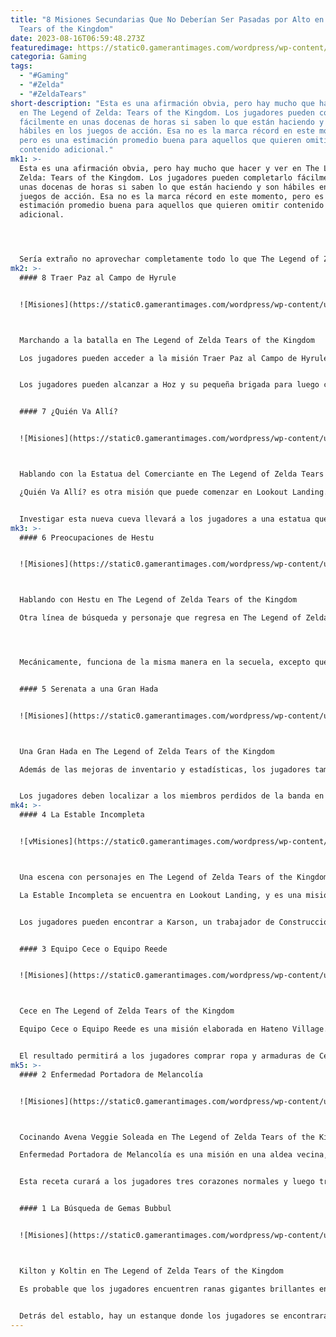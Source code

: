 ```yaml
---
title: "8 Misiones Secundarias Que No Deberían Ser Pasadas por Alto en Zelda:
  Tears of the Kingdom"
date: 2023-08-16T06:59:48.273Z
featuredimage: https://static0.gamerantimages.com/wordpress/wp-content/uploads/2023/05/8-side-quests-that-shouldnt-be-skipped-in-zelda-tears-of-the-kingdom.jpg?q=50&fit=contain&w=1140&h=&dpr=1.5
categoria: Gaming
tags:
  - "#Gaming"
  - "#Zelda"
  - "#ZeldaTears"
short-description: "Esta es una afirmación obvia, pero hay mucho que hacer y ver
  en The Legend of Zelda: Tears of the Kingdom. Los jugadores pueden completarlo
  fácilmente en unas docenas de horas si saben lo que están haciendo y son
  hábiles en los juegos de acción. Esa no es la marca récord en este momento,
  pero es una estimación promedio buena para aquellos que quieren omitir
  contenido adicional."
mk1: >-
  Esta es una afirmación obvia, pero hay mucho que hacer y ver en The Legend of
  Zelda: Tears of the Kingdom. Los jugadores pueden completarlo fácilmente en
  unas docenas de horas si saben lo que están haciendo y son hábiles en los
  juegos de acción. Esa no es la marca récord en este momento, pero es una
  estimación promedio buena para aquellos que quieren omitir contenido
  adicional.




  Sería extraño no aprovechar completamente todo lo que The Legend of Zelda: Tears of the Kingdom tiene para ofrecer. Han pasado seis largos años desde Breath of the Wild y podrían pasar otros seis más antes de que se lance otro juego completo de Zelda. Por lo tanto, es mejor disfrutar de todo en TOTK. Por ejemplo, aquí hay algunas misiones secundarias notables para abordar lo antes posible.
mk2: >-
  #### 8 Traer Paz al Campo de Hyrule


  ![Misiones](https://static0.gamerantimages.com/wordpress/wp-content/uploads/2023/05/marching-into-battle-in-the-legend-of-zelda-tears-of-the-kingdom.jpg?q=50&fit=crop&w=1500&dpr=1.5 "Misiones")



  Marchando a la batalla en The Legend of Zelda Tears of the Kingdom

  Los jugadores pueden acceder a la misión Traer Paz al Campo de Hyrule una vez que terminen la solicitud de Purah que culmina con ella entregándole a Link el Paravela en The Legend of Zelda: Tears of the Kingdom. Hoz, el capitán que estaba buscando a Zelda en el castillo, regresa brevemente a Lookout Landing. Una vez que los asuntos con Purah hayan terminado, los PNJ le dirán a Link que vieron a Hoz partir nuevamente y luego llevar a algunos hombres directamente al sur de la ciudad para luchar contra algunos monstruos.


  Los jugadores pueden alcanzar a Hoz y su pequeña brigada para luego comenzar esta misión. Después de derrotar al escondite del monstruo con las tropas asaltantes, Hoz recompensará a los jugadores con cien rupias. Es una misión genial que conduce a una batalla épica seguida de un poco de dinero fácil.


  #### 7 ¿Quién Va Allí?


  ![Misiones](https://static0.gamerantimages.com/wordpress/wp-content/uploads/2023/05/talking-to-the-bargainer-statue-in-the-legend-of-zelda-tears-of-the-kingdom.jpg?q=50&fit=crop&w=1500&dpr=1.5 "Misiones")



  Hablando con la Estatua del Comerciante en The Legend of Zelda Tears of the Kingdom

  ¿Quién Va Allí? es otra misión que puede comenzar en Lookout Landing. No está determinado cuándo puede comenzar esta misión, pero después de regresar al refugio debajo de la ciudad varias veces, los jugadores se encontrarán con una nueva entrada. Jerrin, el barrendero en el escondite subterráneo, le confiesa a Link que rompió accidentalmente la pared mientras barría.


  Investigar esta nueva cueva llevará a los jugadores a una estatua que reconocerán si jugaron Breath of the Wild. Descubrir esta estatua iniciará otra misión, Un Trato con la Estatua, que luego termina permitiendo a los jugadores intercambiar mejoras de resistencia y corazones en The Legend of Zelda: Tears of the Kingdom.
mk3: >-
  #### 6 Preocupaciones de Hestu


  ![Misiones](https://static0.gamerantimages.com/wordpress/wp-content/uploads/2023/05/talking-to-hestu-in-the-legend-of-zelda-tears-of-the-kingdom.jpg?q=50&fit=crop&w=1500&dpr=1.5 "Misiones")



  Hablando con Hestu en The Legend of Zelda Tears of the Kingdom

  Otra línea de búsqueda y personaje que regresa en The Legend of Zelda: Tears of the Kingdom es Hestu. Hestu era el gran Korok en el primer juego que ampliaba los inventarios de armas, arcos y escudos para Link a cambio de Semillas de Korok.




  Mecánicamente, funciona de la misma manera en la secuela, excepto que después del primer encuentro, Hestu se establece en Lookout Landing, para que los jugadores puedan acceder fácilmente a esta capacidad de mejora de inventario. Los jugadores pueden encontrar esta primera ubicación en la colina que lleva a la Torre Skyview de Brow de Lindor. Se encuentra al noroeste de Lookout Landing.


  #### 5 Serenata a una Gran Hada


  ![Misiones](https://static0.gamerantimages.com/wordpress/wp-content/uploads/2023/05/a-great-fairy-in-the-legend-of-zelda-tears-of-the-kingdom.jpg?q=50&fit=crop&w=1500&dpr=1.5 "Misiones")



  Una Gran Hada en The Legend of Zelda Tears of the Kingdom

  Además de las mejoras de inventario y estadísticas, los jugadores también pueden aumentar la eficacia de la ropa y la armadura. Funciona de la misma manera en The Legend of Zelda: Tears of the Kingdom que en el primer juego a través de las Grandes Hadas. Hay cuatro para descubrir en el juego y cada una está vinculada a una búsqueda de trovadores errantes.


  Los jugadores deben localizar a los miembros perdidos de la banda en el grupo y de alguna manera reparar su carruaje para que puedan ver a la Gran Hada en esa región también. Para comenzar, ve al noreste de Lookout Landing hasta el Establo Woodland para comenzar la primera parte de esta misión, Serenata a una Gran Hada.
mk4: >-
  #### 4 La Estable Incompleta


  ![vMisiones](https://static0.gamerantimages.com/wordpress/wp-content/uploads/2023/05/a-cutscene-featuring-characters-in-the-legend-of-zelda-tears-of-the-kingdom.jpg?q=50&fit=crop&w=1500&dpr=1.5 "Misiones")



  Una escena con personajes en The Legend of Zelda Tears of the Kingdom

  La Estable Incompleta se encuentra en Lookout Landing, y es una misión secundaria fácil de pasar por alto. Los jugadores que jugaron el último juego saben que hay establos establecidos por todo Hyrule. Lo mismo es cierto en The Legend of Zelda: Tears of the Kingdom, con establos construidos en todo el reino. Entonces, puede ser sorprendente que Lookout Landing también tenga uno, ya que no es un establo independiente, a diferencia del resto en el juego.


  Los jugadores pueden encontrar a Karson, un trabajador de Construcción Hudson, junto a una de las puertas, y él pedirá ayuda para arreglar el establo. Todo lo que los jugadores tienen que hacer es reemplazar una tabla en el techo y luego los jugadores pueden capturar un caballo en esa región.


  #### 3 Equipo Cece o Equipo Reede


  ![Misiones](https://static0.gamerantimages.com/wordpress/wp-content/uploads/2023/05/cece-in-the-legend-of-zelda-tears-of-the-kingdom.jpg?q=50&fit=crop&w=1500&dpr=1.5 "Misiones")



  Cece en The Legend of Zelda Tears of the Kingdom

  Equipo Cece o Equipo Reede es una misión elaborada en Hateno Village. Comienza con los jugadores tratando de ayudar a una diseñadora local, Cece, a ganar las próximas elecciones a la alcaldía. A partir de ahí, estallarán múltiples mini-misiones secundarias, incluida una en la que los jugadores tienen que perseguir ardillas para conseguir bellotas y otra que implica dar hongos a las personas a cambio de sombreros.


  El resultado permitirá a los jugadores comprar ropa y armaduras de Cece. Su mejor pieza de armadura en The Legend of Zelda: Tears of the Kingdom es el Uniforme de la Guardia Real, que tiene un valor de defensa de más cuatro.
mk5: >-
  #### 2 Enfermedad Portadora de Melancolía


  ![Misiones](https://static0.gamerantimages.com/wordpress/wp-content/uploads/2023/05/cooking-sunny-veggie-porridge-in-the-legend-of-zelda-tears-of-the-kingdom.jpg?q=50&fit=crop&w=1500&dpr=1.5 "Misiones")



  Cocinando Avena Veggie Soleada en The Legend of Zelda Tears of the Kingdom

  Enfermedad Portadora de Melancolía es una misión en una aldea vecina, Kakariko Village, y inevitablemente llevará a los jugadores a otra oportunidad de comprar armadura. Lasli teme que su Nanna fallezca debido a la Melancolía. Los jugadores deben recolectar Arroz Hyliano, Leche Fresca y Sundelionsc para hacer Avena Veggie Soleada y sanar a Nanna.


  Esta receta curará a los jugadores tres corazones normales y luego tres corazones perdidos debido a la Melancolía. Es una buena receta para tener mientras se explora las profundidades debajo de Hyrule. Además, completar la misión dará a los jugadores acceso a los conjuntos de armadura Furtiva y Radiante en el juego.


  #### 1 La Búsqueda de Gemas Bubbul


  ![Misiones](https://static0.gamerantimages.com/wordpress/wp-content/uploads/2023/05/kilton-and-koltin-in-the-legend-of-zelda-tears-of-the-kingdom.jpg?q=50&fit=crop&w=1500&dpr=1.5 "Misiones")



  Kilton y Koltin en The Legend of Zelda Tears of the Kingdom

  Es probable que los jugadores encuentren ranas gigantes brillantes en las cavernas mientras exploran Hyrule. Derrotarlas recompensará a los jugadores con Gemas Bubbul que son importantes para esta misión. Los jugadores pueden comenzar La Búsqueda de Gemas Bubbul en el Establo Woodland, que se encuentra al noroeste de Lookout Landing.


  Detrás del establo, hay un estanque donde los jugadores se encontrarán con dos de los personajes más extraños del juego: Kilton y Koltin. Tomarán Gemas Bubbul del jugador y los recompensarán con varias máscaras de monstruos. Son como la versión de este juego del Vendedor de Máscaras Felices de The Legend of Zelda: Ocarina of Time, pero se ven un poco más horripilantes.
---
```

